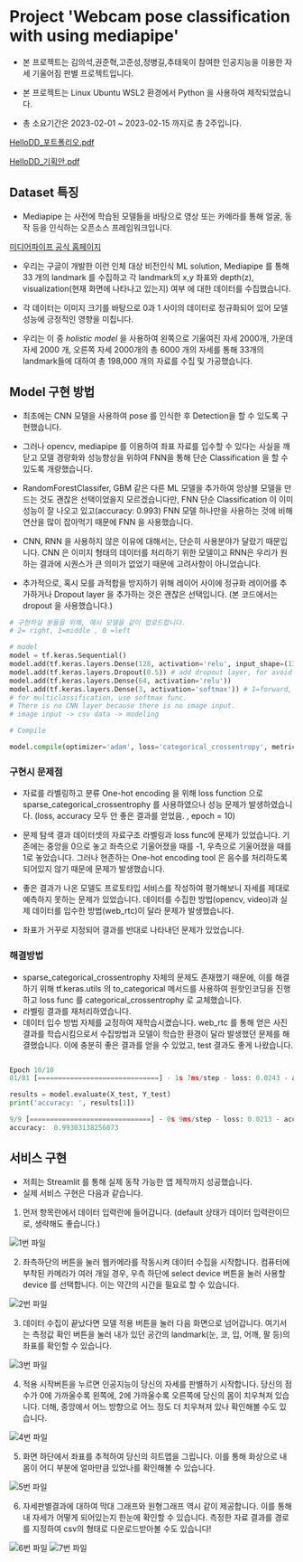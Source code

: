 # Project 'Webcam pose classification with using mediapipe'

- 본 프로젝트는 김의석,권준혁,고준성,정병길,추태욱이 참여한 인공지능을 이용한 자세 기울어짐 판별 프로젝트입니다. 

- 본 프로젝트는 Linux Ubuntu WSL2 환경에서 Python 을 사용하여 제작되었습니다. 

- 총 소요기간은 2023-02-01 ~ 2023-02-15 까지로 총 2주입니다.
  
[HelloDD_포트폴리오.pdf](https://github.com/uiseokgeem/Hello_DD_Project/files/14715405/HelloDD_.pdf)

[HelloDD_기획안.pdf](https://github.com/uiseokgeem/Hello_DD_Project/files/14715412/HelloDD_.pdf)



## Dataset 특징
 
 - Mediapipe 는 사전에 학습된 모델들을 바탕으로 영상 또는 카메라를 통해 얼굴, 동작 등을 인식하는 오픈소스 프레임워크입니다. 

 [미디어파이프 공식 홈페이지](https://google.github.io/mediapipe/)
 
 - 우리는 구글이 개발한 이런 인체 대상 비전인식 ML solution, Mediapipe 를 통해 33 개의 landmark 를 수집하고 각 landmark의 x,y 좌표와 depth(z), visualization(현재 화면에 나타나고 있는지) 여부 에 대한 데이터를 수집했습니다. 
 
 - 각 데이터는 이미지 크기를 바탕으로 0과 1 사이의 데이터로 정규화되어 있어 모델 성능에 긍정적인 영향을 미칩니다.
 
 - 우리는 이 중 *holistic model* 을 사용하여 왼쪽으로 기울여진 자세 2000개, 가운데 자세 2000 개, 오른쪽 자세 2000개의 총 6000 개의 자세를 통해 33개의 landmark들에 대하여 총 198,000 개의 자료를 수집 및 가공했습니다.



## Model 구현 방법
 
 - 최초에는 CNN 모델을 사용하여 pose 를 인식한 후 Detection을 할 수 있도록 구현했습니다.
 
 - 그러나 opencv, mediapipe 를 이용하여 좌표 자료를 입수할 수 있다는 사실을 깨닫고 모델 경량화와 성능향상을 위하여 FNN을 통해 단순 Classification 을 할 수 있도록 개량했습니다. 

 - RandomForestClassifer, GBM 같은 다른 ML 모델을 추가하여 앙상블 모델을 만드는 것도 괜찮은 선택이었을지 모르겠습니다만, FNN 단순 Classification 이 이미 성능이 잘 나오고 있고(accuracy: 0.993) FNN 모델 하나만을 사용하는 것에 비해 연산을 많이 잡아먹기 때문에 FNN 을 사용했습니다.

 - CNN, RNN 을 사용하지 않은 이유에 대해서는, 단순히 사용분야가 달랐기 때문입니다. CNN 은 이미지 형태의 데이터를 처리하기 위한 모델이고 RNN은 우리가 원하는 결과에 시퀀스가 큰 의미가 없었기 때문에 고려사항이 아니었습니다.

 - 추가적으로, 혹시 모를 과적합을 방지하기 위해 레이어 사이에 정규화 레이어를 추가하거나 Dropout layer 을 추가하는 것은 괜찮은 선택입니다. (본 코드에서는 dropout 을 사용했습니다.)



```python
# 구현하실 분들을 위해, 예시 모델을 같이 업로드합니다.
# 2= right, 1=middle , 0 =left

# model 
model = tf.keras.Sequential()
model.add(tf.keras.layers.Dense(128, activation='relu', input_shape=(132,)))
model.add(tf.keras.layers.Dropout(0.5)) # add dropout layer, for avoid overfitting.
model.add(tf.keras.layers.Dense(64, activation='relu'))
model.add(tf.keras.layers.Dense(3, activation='softmax')) # 1=forward, 2=right, 0=left
# for multiclassification, use softmax func.
# There is no CNN layer because there is no image input. 
# image input -> csv data -> modeling 

# Compile 

model.compile(optimizer='adam', loss='categorical_crossentropy', metrics=['accuracy'])
```



### 구현시 문제점

 - 자료를 라벨링하고 분류 One-hot encoding 을 위해 loss function 으로 sparse_categorical_crossentrophy 를 사용하였으나 성능 문제가 발생하였습니다. (loss, accuracy 모두  안 좋은 결과를 얻었음. , epoch = 10)

 - 문제 탐색 결과 데이터셋의 자료구조 라벨링과 loss func에 문제가 있었습니다. 기존에는 중앙을 0으로 놓고 좌측으로 기울어졌을 때를 -1, 우측으로 기울어졌을 때를 1로 놓았습니다. 그러나 현존하는 One-hot encoding tool 은 음수를 처리하도록 되어있지 않기 때문에 문제가 발생했습니다.

 - 좋은 결과가 나온 모델도 프로토타입 서비스를 작성하여 평가해보니 자세를 제대로 예측하지 못하는 문제가 있었습니다. 데이터를 수집한 방법(opencv, video)과 실제 데이터를 입수한 방법(web_rtc)이 달라 문제가 발생했습니다.

 - 좌표가 거꾸로 지정되어 결과를 반대로 나타내던 문제가 있었습니다. 



 ### 해결방법
 
 - sparse_categorical_crossentrophy 자체의 문제도 존재했기 때문에, 이를 해결하기 위해 tf.keras.utils 의 to_categorical 메서드를 사용하여 원핫인코딩을 진행하고 loss func 를 categorical_crossentrophy 로 교체했습니다. 
 - 라벨링 결과를 재처리하였습니다.
 - 데이터 입수 방법 자체를 교정하여 재학습시켰습니다. web_rtc 를 통해 얻은 사진 결과를 학습시킴으로서 수집방법과 모델이 학습한 환경이 달라 발생했던 문제를 해결했습니다. 이에 충분히 좋은 결과를 얻을 수 있었고, test 결과도 좋게 나왔습니다. 



```python 

Epoch 10/10
81/81 [==============================] - 1s 7ms/step - loss: 0.0243 - accuracy: 0.9934

results = model.evaluate(X_test, Y_test)
print('accuracy: ', results[1])

9/9 [==============================] - 0s 9ms/step - loss: 0.0213 - accuracy: 0.9930
accuracy:  0.99303138256073
```
 


 ## 서비스 구현

- 저희는 Streamlit 를 통해 실제 동작 가능한 앱 제작까지 성공했습니다. 
- 실제 서비스 구현은 다음과 같습니다.


1. 먼저 항목란에서 데이터 입력란에 들어갑니다. (default 상태가 데이터 입력란이므로, 생략해도 좋습니다.)

![1번 파일](https://img1.daumcdn.net/thumb/R1280x0/?scode=mtistory2&fname=https%3A%2F%2Fblog.kakaocdn.net%2Fdn%2FlXAI3%2FbtrZryQflXo%2FNol5h0Q0isKOYru1NJfX41%2Fimg.png)


2. 좌측하단의 버튼을 눌러 웹카메라를 작동시켜 데이터 수집을 시작합니다. 컴퓨터에 부착된 카메라가 여러 개일 경우, 우측 하단에 select device 버튼을 눌러 사용할 device 를 선택합니다. 이는 약간의 시간을 필요로 할 수 있습니다.

![2번 파일](https://img1.daumcdn.net/thumb/R1280x0/?scode=mtistory2&fname=https%3A%2F%2Fblog.kakaocdn.net%2Fdn%2FnPgSn%2FbtrZrdFB2Bd%2FDA4dxlIhV4sWFPPHxx5zk0%2Fimg.png)


3. 데이터 수집이 끝났다면 모델 적용 버튼을 눌러 다음 화면으로 넘어갑니다. 여기서는 측정값 확인 버튼을 눌러 내가 있던 공간의 landmark(눈, 코, 입, 어깨, 팔 등)의 좌표를 확인할 수 있습니다.

![3번 파일](https://img1.daumcdn.net/thumb/R1280x0/?scode=mtistory2&fname=https%3A%2F%2Fblog.kakaocdn.net%2Fdn%2FcOTVKJ%2FbtrZrfQVWkJ%2FmplHIgzefliCGtQZYz3wCK%2Fimg.png)


4. 적용 시작버튼을 누르면 인공지능이 당신의 자세를 판별하기 시작합니다. 당신의 점수가 0에 가까울수록 왼쪽에, 2에 가까울수록 오른쪽에 당신의 몸이 치우쳐져 있습니다. 더해, 중앙에서 어느 방향으로 어느 정도 더 치우쳐져 있나 확인해볼 수도 있습니다.

![4번 파일](https://img1.daumcdn.net/thumb/R1280x0/?scode=mtistory2&fname=https%3A%2F%2Fblog.kakaocdn.net%2Fdn%2FbgjdRG%2FbtrZlYvWOeg%2FpANJ9BvCjVQLODBJ0dod51%2Fimg.png)


5. 화면 하단에서 좌표를 추적하여 당신의 히트맵을 그립니다. 이를 통해 화상으로 내 몸이 어디 부분에 얼마만큼 있었나를 확인해볼 수 있습니다.

![5번 파일](https://img1.daumcdn.net/thumb/R1280x0/?scode=mtistory2&fname=https%3A%2F%2Fblog.kakaocdn.net%2Fdn%2FbbMrgA%2FbtrZqTN9pdS%2FqfW94EaVVqqOXAWsciRP2k%2Fimg.png)


6. 자세판별결과에 대하여 막대 그래프와 원형그래프 역시 같이 제공합니다. 이를 통해 내 자세가 어떻게 되어있는지 한눈에 확인할 수 있습니다. 측정한 자료 결과를 경로를 지정하여 csv의 형태로 다운로드받아볼 수도 있습니다!

![6번 파일](https://img1.daumcdn.net/thumb/R1280x0/?scode=mtistory2&fname=https%3A%2F%2Fblog.kakaocdn.net%2Fdn%2FbnGzFm%2FbtrZryJtFtC%2FW2KLcXWtX8TtjPeSQTqvDK%2Fimg.png)
![7번 파일](https://img1.daumcdn.net/thumb/R1280x0/?scode=mtistory2&fname=https%3A%2F%2Fblog.kakaocdn.net%2Fdn%2FWrnM7%2FbtrZk9R3M0u%2F5wI6qOk4gmUkOoO15oakk0%2Fimg.png)




